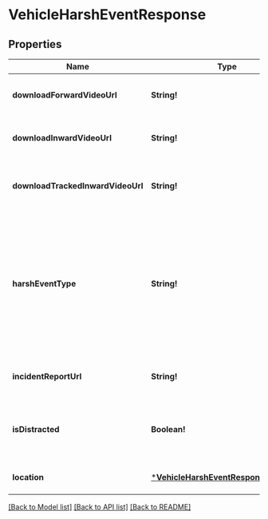 # VehicleHarshEventResponse

## Properties
Name | Type | Description | Notes
------------ | ------------- | ------------- | -------------
**downloadForwardVideoUrl** | **String!** | URL for downloading the forward facing video | [optional] [default to null]
**downloadInwardVideoUrl** | **String!** | URL for downloading the inward facing video | [optional] [default to null]
**downloadTrackedInwardVideoUrl** | **String!** | URL for downloading the tracked inward facing video | [optional] [default to null]
**harshEventType** | **String!** | Type of the harsh event. One of: [Crash, Harsh Acceleration, Harsh Braking, Harsh Turn, ROP Engine, ROP Brake, YC Engine, YC Brake, Harsh Event] | [default to null]
**incidentReportUrl** | **String!** | URL of the associated incident report page | [default to null]
**isDistracted** | **Boolean!** | Whether the driver was deemed distracted during this harsh event | [optional] [default to null]
**location** | [***VehicleHarshEventResponseLocation**](VehicleHarshEventResponse_location.md) |  | [optional] [default to null]

[[Back to Model list]](../README.md#documentation-for-models) [[Back to API list]](../README.md#documentation-for-api-endpoints) [[Back to README]](../README.md)


